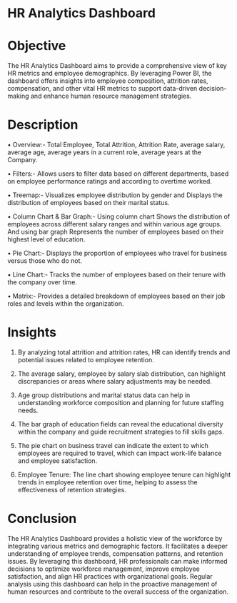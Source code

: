 # HR Analytics Dashboard
# Objective

The HR Analytics Dashboard aims to provide a comprehensive view of key HR metrics and employee demographics. By leveraging Power BI, the dashboard offers insights into employee composition, attrition rates, compensation, and other vital HR metrics to support data-driven decision-making and enhance human resource management strategies.

# Description

• Overview:- Total Employee, Total Attrition, Attrition Rate, average salary, average age, average years in a current role, average years at the Company.         

• Filters:- Allows users to filter data based on different departments, based on employee performance ratings and according to overtime worked.          

• Treemap:- Visualizes employee distribution by gender and Displays the distribution of employees based on their marital status.            

• Column Chart & Bar Graph:- Using column chart Shows the distribution of employees across different salary ranges and within various age groups. And using bar graph Represents the number of employees based on their highest level of education.       

• Pie Chart:- Displays the proportion of employees who travel for business versus those who do not.          

• Line Chart:- Tracks the number of employees based on their tenure with the company over time.           

• Matrix:- Provides a detailed breakdown of employees based on their job roles and levels within the organization.         

# Insights

1. By analyzing total attrition and attrition rates, HR can identify trends and potential issues related to employee retention.         

2. The average salary, employee by salary slab distribution, can highlight discrepancies or areas where salary adjustments may be needed.        
  
3. Age group distributions and marital status data can help in understanding workforce composition and planning for future staffing needs.           

4. The bar graph of education fields can reveal the educational diversity within the company and guide recruitment strategies to fill skills gaps.        

5. The pie chart on business travel can indicate the extent to which employees are required to travel, which can impact work-life balance and employee satisfaction.           

6. Employee Tenure: The line chart showing employee tenure can highlight trends in employee retention over time, helping to assess the effectiveness of retention strategies.          

# Conclusion 

The HR Analytics Dashboard provides a holistic view of the workforce by integrating various metrics and demographic factors. It facilitates a deeper understanding of employee trends, compensation patterns, and retention issues. By leveraging this dashboard, HR professionals can make informed decisions to optimize workforce management, improve employee satisfaction, and align HR practices with organizational goals. Regular analysis using this dashboard can help in the proactive management of human resources and contribute to the overall success of the organization.
